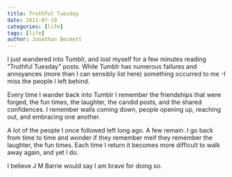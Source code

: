 ```yaml
---
title: Truthful Tuesday
date: 2011-07-19
categories: [life]
tags: [life]
author: Jonathan Beckett
---
```


I just wandered into Tumblr, and lost myself for a few minutes reading "Truthful Tuesday" posts. While Tumblr has numerous failures and annoyances (more than I can sensibly list here) something occurred to me -I miss the people I left behind.

Every time I wander back into Tumblr I remember the friendships that were forged, the fun times, the laughter, the candid posts, and the shared confidences. I remember walls coming down, people opening up, reaching out, and embracing one another.

A lot of the people I once followed left long ago. A few remain. I go back from time to time and wonder if they remember meif they remember the laughter, the fun times. Each time I return it becomes more difficult to walk away again, and yet I do.

I believe J M Barrie would say I am brave for doing so.